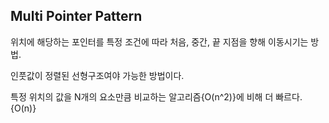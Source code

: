 ## Multi Pointer Pattern

위치에 해당하는 포인터를 특정 조건에 따라 처음, 중간, 끝 지점을 향해 이동시기는 방법.

인풋값이 정렬된 선형구조여야 가능한 방법이다.

특정 위치의 값을 N개의 요소만큼 비교하는 알고리즘{O(n^2)}에 비해 더 빠르다. {O(n)}
